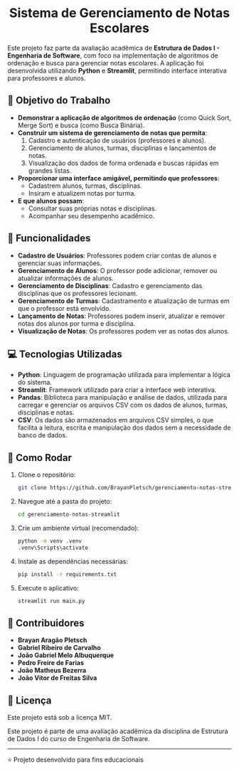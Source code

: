 <h1 align="center">Sistema de Gerenciamento de Notas Escolares</h1>

Este projeto faz parte da avaliação acadêmica de **Estrutura de Dados I - Engenharia de Software**, com foco na implementação de algoritmos de ordenação e busca para gerenciar notas escolares. A aplicação foi desenvolvida utilizando **Python** e **Streamlit**, permitindo interface interativa para professores e alunos.

## 🎯 Objetivo do Trabalho

* **Demonstrar a aplicação de algoritmos de ordenação** (como Quick Sort, Merge Sort) e busca (como Busca Binária).
* **Construir um sistema de gerenciamento de notas que permita**:
  1. Cadastro e autenticação de usuários (professores e alunos).
  2. Gerenciamento de alunos, turmas, disciplinas e lançamentos de notas.
  3. Visualização dos dados de forma ordenada e buscas rápidas em grandes listas.
* **Proporcionar uma interface amigável, permitindo que professores**:
  * Cadastrem alunos, turmas, disciplinas.
  * Insiram e atualizem notas por turma.
* **E que alunos possam**:
  * Consultar suas próprias notas e disciplinas.
  * Acompanhar seu desempenho acadêmico.

## 🚀 Funcionalidades

* **Cadastro de Usuários**: Professores podem criar contas de alunos e gerenciar suas informações.
* **Gerenciamento de Alunos**: O professor pode adicionar, remover ou atualizar informações de alunos.
* **Gerenciamento de Disciplinas**: Cadastro e gerenciamento das disciplinas que os professores lecionam.
* **Gerenciamento de Turmas**: Cadastramento e atualização de turmas em que o professor está envolvido.
* **Lançamento de Notas**: Professores podem inserir, atualizar e remover notas dos alunos por turma e disciplina.
* **Visualização de Notas**: Os professores podem ver as notas dos alunos.

## 💻 Tecnologias Utilizadas

* **Python**: Linguagem de programação utilizada para implementar a lógica do sistema.
* **Streamlit**: Framework utilizado para criar a interface web interativa.
* **Pandas**: Biblioteca para manipulação e análise de dados, utilizada para carregar e gerenciar os arquivos CSV com os dados de alunos, turmas, disciplinas e notas.
* **CSV**: Os dados são armazenados em arquivos CSV simples, o que facilita a leitura, escrita e manipulação dos dados sem a necessidade de banco de dados.

## 🔧 Como Rodar

1. Clone o repositório:
   ```bash
   git clone https://github.com/BrayanPletsch/gerenciamento-notas-streamlit.git
   ```
   
2. Navegue até a pasta do projeto:
   ```bash
   cd gerenciamento-notas-streamlit
   ```
   
3. Crie um ambiente virtual (recomendado):
   ```bash
   python -m venv .venv
   .venv\Scripts\activate
   ```
   
4. Instale as dependências necessárias:
   ```bash
   pip install -r requirements.txt
   ```
   
5. Execute o aplicativo:
   ```bash
   streamlit run main.py
   ```

## 👥 Contribuidores

* **Brayan Aragão Pletsch**
* **Gabriel Ribeiro de Carvalho**
* **João Gabriel Melo Albuquerque**
* **Pedro Freire de Farias**
* **João Matheus Bezerra**
* **João Vitor de Freitas Silva**

## 📝 Licença

Este projeto está sob a licença MIT.

Este projeto é parte de uma avaliação acadêmica da disciplina de Estrutura de Dados I do curso de Engenharia de Software.

---

⭐ Projeto desenvolvido para fins educacionais
